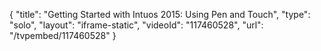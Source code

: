 {
    "title": "Getting Started with Intuos 2015: Using Pen and Touch",
    "type": "solo",
    "layout": "iframe-static",
    "videoId": "117460528",
    "url": "\/tvpembed\/117460528"
}